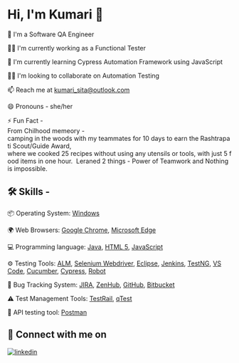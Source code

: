 
# Hi, I'm Kumari 👋



🚀 I'm a Software QA Engineer

👩‍💻 I'm currently working as a Functional Tester

🧠 I'm currently learning Cypress Automation Framework using JavaScript

👯‍♀️ I'm looking to collaborate on Automation Testing

📫 Reach me at kumari_sita@outlook.com

😄 Pronouns - she/her

⚡️ Fun Fact -  
From Chilhood memeory - camping in the woods with my teammates for 10 days to earn the Rashtrapati Scout/Guide Award,
where we cooked 25 recipes without using any utensils or tools, with just 5 food items in one hour. 
Leraned 2 things - Power of Teamwork and Nothing is impossible. 



## 🛠 Skills - 

📦 Operating System: [Windows](https://www.microsoft.com/en-us/windows/get-windows-10)

🌍 Web Browsers: [Google Chrome](https://www.google.com/chrome/bsem/download/en_us/?brand=VDKB&ds_kid=43700052784036214&utm_source=bing&utm_medium=cpc&utm_campaign=1011197%20%7C%20Chrome%20Win10%20%7C%20DR%20%7C%20ESS01%20%7C%20NA%20%7C%20US%20%7C%20en%20%7C%20Desk%20%7C%20SEM%20%7C%20BKWS%20-%20EXA%20%7C%20Txt%20~%20Top%20KWDS&utm_term=google%20chrome&utm_content=Desk%20%7C%20BKWS%20-%20EXA%20%7C%20Txt%20~%20Google%20Chrome%20~%20Top%20KWDS&gclid=b201c78f63c112840815a53f7e8f8f2f&gclsrc=3p.ds), [Microsoft Edge](https://www.microsoft.com/en-us/edge?brand=M021&OCID=AID2200286_SEM_94ce3d8b27f3190516a35f3b3a7f7c74%3aG%3as&ef_id=94ce3d8b27f3190516a35f3b3a7f7c74%3aG%3as&msclkid=94ce3d8b27f3190516a35f3b3a7f7c74&r=1)

💻 Programming language: [Java](https://www.java.com/en/), [HTML 5](https://www.javatpoint.com/html5-tutorial), [JavaScript](https://www.javascript.com/)

⚙️ Testing Tools: [ALM](https://www.testmanagement.com/qualitycenter/), [Selenium Webdriver](https://www.selenium.dev/documentation/webdriver/), [Eclipse](https://www.eclipse.org/),
                   [Jenkins](https://www.jenkins.io/), [TestNG](https://testng.org/doc/), [VS Code](https://code.visualstudio.com/), [Cucumber](https://cucumber.io/), [Cypress](https://www.cypress.io/), [Robot](https://robotframework.org/)

🐛 Bug Tracking System: [JIRA](https://www.atlassian.com/software/jira?gclid=8621591ffaee1cfd30103baff63d23ca&gclsrc=3p.ds&adgroup=1296324441311137&campaign=380755204&creative=81020329640247&device=c&keyword=%2Bjira+%2Bsoftware+%2Bcom&ds_k=%2Bjira+%2Bsoftware+%2Bcom&matchtype=e&network=o&ds_kids=p54408717774&ds_e=MICROSOFT&ds_eid=700000001738795&ds_e1=MICROSOFT&msclkid=8621591ffaee1cfd30103baff63d23ca&bundle=jira-software&edition=free), [ZenHub](https://go.zenhub.com/long-ppc/?utm_term=zenhub&utm_source=bing&utm_medium=cpc&utm_campaign=Brand-Bing&utm_content=Zenhub&msclkid=27ac283010ef1f408f814a801ffea20d), [GitHub](https://github.com/), [Bitbucket](https://bitbucket.org/)

⚠️ Test Management Tools: [TestRail](https://www.gurock.com/testrail/), [qTest](https://www.tricentis.com/products/unified-test-management-qtest/test-case-manager)

📮 API testing tool: [Postman](https://www.postman.com/automated-testing/)
## 🔗 Connect with me on 
[![linkedin](https://img.shields.io/badge/linkedin-0A66C2?style=for-the-badge&logo=linkedin&logoColor=white)](https://www.linkedin.com/in/kumarisita/)




